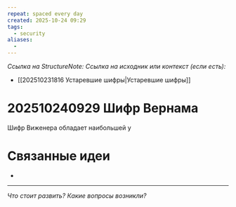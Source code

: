 ```yaml
---
repeat: spaced every day
created: 2025-10-24 09:29
tags:
  - security
aliases:
  -
---
```

*Ссылка на StructureNote:*
*Ссылка на исходник или контекст (если есть):*
- [[202510231816 Устаревшие шифры|Устаревшие шифры]]

# 202510240929 Шифр Вернама

Шифр Виженера обладает наибольшей у
# Связанные идеи

- 

---

*Что стоит развить? Какие вопросы возникли?*
